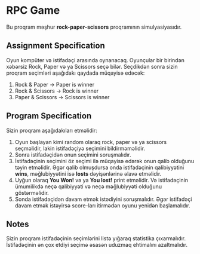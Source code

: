 # RPC Game

Bu proqram məşhur **rock-paper-scissors** proqramının simulyasiyasıdır.

## Assignment Specification

Oyun kompüter və istifadəçi arasında oynanacaq. Oyunçular bir birindən xəbərsiz Rock, Paper və ya Scissors seçə bilər. Seçdikdən sonra sizin proqram seçimləri aşağıdakı qaydada müqayisə edəcək:

1. Rock & Paper -> Paper is winner
2. Rock & Scissors -> Rock is winner
3. Paper & Scissors -> Scissors is winner

## Program Specification

Sizin proqram aşağıdakıları etməlidir:

1. Oyun başlayan kimi random olaraq rock, paper və ya scissors seçməlidir, lakin istifadəçiyə seçimini bildirməməlidir.
2. Sonra istifadəçidən onun seçimini soruşmalıdır.
3. İstifadəçinin seçimini öz seçimi ilə müqayisə edərək onun qalib olduğunu təyin etməlidir. Əgər qalib olmuşdursa onda istifadəçinin qalibiyyətini **wins**, məğlubiyyətini isə **losts** dəyişənlərinə əlavə etməlidir.
4. Uyğun olaraq **You Won!** və ya **You lost!** print etməlidir. Və istifadəçinin ümumilikdə neçə qalibiyyəti və neçə məğlubiyyəti olduğunu göstərməlidir.
5. Sonda istifadəçidən davam etmək istədiyini soruşmalıdır. Əgər istifadəçi davam etmək istəyirsə score-ları itirmədən oyunu yenidən başlamalıdır.

## Notes

Sizin proqram istifadəçinin seçimlərini listə yığaraq statistika çıxarmalıdır. İstifadəçinin ən çox etdiyi seçimə əsasən uduzmaq ehtimalını azaltmalıdır.